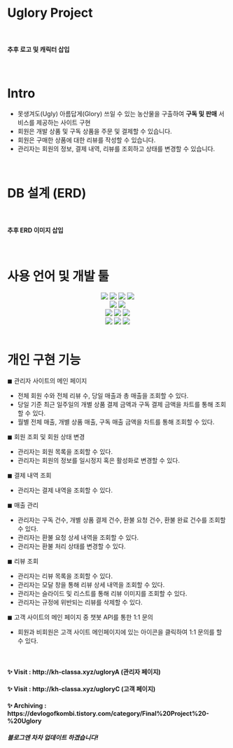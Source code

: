 # Uglory Project
<br>
<h4> 추후 로고 및 캐릭터 삽입 </h4>

<br>

# Intro
- 못생겨도(Ugly) 아름답게(Glory) 쓰일 수 있는 농산물을 구출하여 <strong>구독 및 판매</strong> 서비스를 제공하는 사이트 구현
- 회원은 개발 상품 및 구독 상품을 주문 및 결제할 수 있습니다. 
- 회원은 구매한 상품에 대한 리뷰를 작성할 수 있습니다. 
- 관리자는 회원의 정보, 결제 내역, 리뷰를 조회하고 상태를 변경할 수 있습니다. 

<br>

# DB 설계 (ERD)
<br>
<h4> 추후 ERD 이미지 삽입 </h4>

<br>

# 사용 언어 및 개발 툴
<div align="center">
  <img src="https://img.shields.io/badge/JAVA-007396?style=for-the-badge&logo=java&logoColor=white">
  <img src="https://img.shields.io/badge/html-E34F26?style=for-the-badge&logo=html5&logoColor=white"> 
  <img src="https://img.shields.io/badge/css-1572B6?style=for-the-badge&logo=css3&logoColor=white"> 
  <img src="https://img.shields.io/badge/javascript-yellow?style=for-the-badge&logo=javascript&logoColor=white"><br>
  
  <img src="https://img.shields.io/badge/jsp-green?style=for-the-badge&logo=jsp&logoColor=white"> 
  <img src="https://img.shields.io/badge/servlet-skyblue?style=for-the-badge&logo=servlet&logoColor=white"><br>
  
  <img src="https://img.shields.io/badge/oracle-F80000?style=for-the-badge&logo=oracle&logoColor=white">
  <img src="https://img.shields.io/badge/spring-6DB33F?style=for-the-badge&logo=spring&logoColor=white"> 
  <img src="https://img.shields.io/badge/apache tomcat-F8DC75?style=for-the-badge&logo=apachetomcat&logoColor=black"><br>
  
  <img src="https://img.shields.io/badge/eclipse-blue?style=for-the-badge&logo=eclipse&logoColor=white"> 
  <img src="https://img.shields.io/badge/github-181717?style=for-the-badge&logo=github&logoColor=white"> 
  <img src="https://img.shields.io/badge/notion-000000?style=for-the-badge&logo=notion&logoColor=white"> 
</div>

<br>

# 개인 구현 기능
◼ 관리자 사이트의 메인 페이지 <br>
- 전체 회원 수와 전체 리뷰 수, 당일 매출과 총 매출을 조회할 수 있다. 
- 당일 기준 최근 일주일의 개별 상품 결제 금액과 구독 결제 금액을 차트를 통해 조회할 수 있다. 
- 월별 전체 매출, 개별 상품 매출, 구독 매출 금액을 차트를 통해 조회할 수 있다. 

◼ 회원 조회 및 회원 상태 변경 <br>
- 관리자는 회원 목록을 조회할 수 있다.
- 관리자는 회원의 정보를 일시정지 혹은 활성화로 변경할 수 있다. 

◼ 결제 내역 조회 <br>
- 관리자는 결제 내역을 조회할 수 있다. 

◼ 매출 관리 <br>
- 관리자는 구독 건수, 개별 상품 결제 건수, 환불 요청 건수, 환불 완료 건수를 조회할 수 있다. 
- 관리자는 환불 요청 상세 내역을 조회할 수 있다. 
- 관리자는 환불 처리 상태를 변경할 수 있다. 

◼ 리뷰 조회 <br>
- 관리자는 리뷰 목록을 조회할 수 있다. 
- 관리자는 모달 창을 통해 리뷰 상세 내역을 조회할 수 있다. 
- 관리자는 슬라이드 및 리스트를 통해 리뷰 이미지를 조회할 수 있다. 
- 관리자는 규정에 위반되는 리뷰를 삭제할 수 있다. 

◼ 고객 사이트의 메인 페이지 중 챗봇 API를 통한 1:1 문의 <br>
- 회원과 비회원은 고객 사이트 메인페이지에 있는 아이콘을 클릭하여 1:1 문의를 할 수 있다. 

<br>

<h4> ✨ Visit : http://kh-classa.xyz/ugloryA (관리자 페이지) </h4>
<h4> ✨ Visit : http://kh-classa.xyz/ugloryC (고객 페이지) </h4>

<h4> ✨ Archiving : https://devlogofkombi.tistory.com/category/Final%20Project%20-%20Uglory </h4>
<h5> 블로그엔 차차 업데이트 하겠습니다! </h5>
